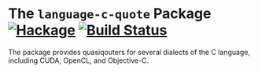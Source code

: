 # The `language-c-quote` Package  [![Hackage](https://img.shields.io/hackage/v/language-c-quote.svg)](https://hackage.haskell.org/package/language-c-quote) [![Build Status](https://travis-ci.org/mainland/language-c-quote.svg)](https://travis-ci.org/mainland/language-c-quote)

The package provides quasiqouters for several dialects of the C language, including CUDA, OpenCL, and Objective-C.
